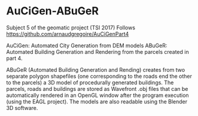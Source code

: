 # AuCiGen-ABuGeR

Subject 5 of the geomatic project (TSI 2017) Follows https://github.com/arnaudgregoire/AuCiGenPart4

AuCiGen: Automated City Generation from DEM models 
ABuGeR: Automated Building Generation and Rendering from the parcels created in part 4.

ABuGeR (Automated Building Generation and Rending) creates from two separate polygon shapefiles (one corresponding to the roads end the other to the parcels) a 3D model of procedurally generated buildings. The parcels, roads and buildings are stored as Wavefront .obj files that can be automatically rendered in an OpenGL window after the program execution (using the EAGL project). The models are also readable using the Blender 3D software.


